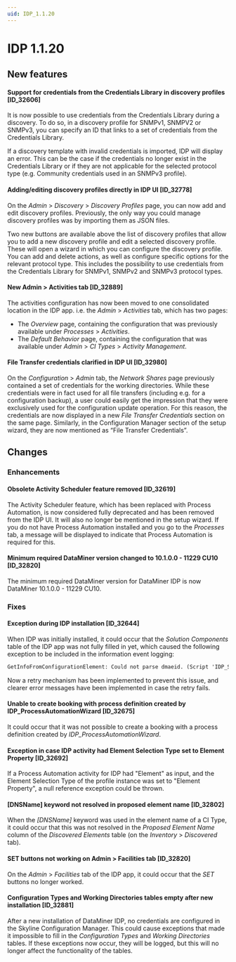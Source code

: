 ```yaml
---
uid: IDP_1.1.20
---
```


# IDP 1.1.20

## New features

#### Support for credentials from the Credentials Library in discovery profiles \[ID_32606\]

It is now possible to use credentials from the Credentials Library during a discovery. To do so, in a discovery profile for SNMPv1, SNMPV2 or SNMPv3, you can specify an ID that links to a set of credentials from the Credentials Library.

If a discovery template with invalid credentials is imported, IDP will display an error. This can be the case if the credentials no longer exist in the Credentials Library or if they are not applicable for the selected protocol type (e.g. Community credentials used in an SNMPv3 profile).

#### Adding/editing discovery profiles directly in IDP UI \[ID_32778\]

On the *Admin* > *Discovery* > *Discovery Profiles* page, you can now add and edit discovery profiles. Previously, the only way you could manage discovery profiles was by importing them as JSON files.

Two new buttons are available above the list of discovery profiles that allow you to add a new discovery profile and edit a selected discovery profile. These will open a wizard in which you can configure the discovery profile. You can add and delete actions, as well as configure specific options for the relevant protocol type. This includes the possibility to use credentials from the Credentials Library for SNMPv1, SNMPv2 and SNMPv3 protocol types.

#### New Admin \> Activities tab \[ID_32889\]

The activities configuration has now been moved to one consolidated location in the IDP app. i.e. the *Admin* > *Activities* tab, which has two pages:

- The *Overview* page, containing the configuration that was previously available under *Processes* > *Activities*.
- The *Default Behavior* page, containing the configuration that was available under *Admin* > *CI Types* > *Activity Management*.

#### File Transfer credentials clarified in IDP UI \[ID_32980\]

On the *Configuration* > *Admin* tab, the *Network Shares* page previously contained a set of credentials for the working directories. While these credentials were in fact used for all file transfers (including e.g. for a configuration backup), a user could easily get the impression that they were exclusively used for the configuration update operation. For this reason, the credentials are now displayed in a new *File Transfer Credentials* section on the same page. Similarly, in the Configuration Manager section of the setup wizard, they are now mentioned as “File Transfer Credentials”.

## Changes

### Enhancements

#### Obsolete Activity Scheduler feature removed \[ID_32619\]

The Activity Scheduler feature, which has been replaced with Process Automation, is now considered fully deprecated and has been removed from the IDP UI. It will also no longer be mentioned in the setup wizard. If you do not have Process Automation installed and you go to the *Processes* tab, a message will be displayed to indicate that Process Automation is required for this.

#### Minimum required DataMiner version changed to 10.1.0.0 - 11229 CU10 \[ID_32820\]

The minimum required DataMiner version for DataMiner IDP is now DataMiner 10.1.0.0 - 11229 CU10.

### Fixes

#### Exception during IDP installation \[ID_32644\]

When IDP was initially installed, it could occur that the *Solution Components* table of the IDP app was not fully filled in yet, which caused the following exception to be included in the information event logging:

```txt
GetInfoFromConfigurationElement: Could not parse dmaeid. (Script 'IDP_SetupWizardFrontEnd')
```

Now a retry mechanism has been implemented to prevent this issue, and clearer error messages have been implemented in case the retry fails.

#### Unable to create booking with process definition created by IDP_ProcessAutomationWizard \[ID_32675\]

It could occur that it was not possible to create a booking with a process definition created by *IDP_ProcessAutomationWizard*.

#### Exception in case IDP activity had Element Selection Type set to Element Property \[ID_32692\]

If a Process Automation activity for IDP had "Element" as input, and the Element Selection Type of the profile instance was set to "Element Property", a null reference exception could be thrown.

#### \[DNSName\] keyword not resolved in proposed element name \[ID_32802\]

When the *\[DNSName\]* keyword was used in the element name of a CI Type, it could occur that this was not resolved in the *Proposed Element Name* column of the *Discovered Elements* table (on the *Inventory* > *Discovered* tab).

#### SET buttons not working on Admin \> Facilities tab \[ID_32820\]

On the *Admin* > *Facilities* tab of the IDP app, it could occur that the *SET* buttons no longer worked.

#### Configuration Types and Working Directories tables empty after new installation \[ID_32881\]

After a new installation of DataMiner IDP, no credentials are configured in the Skyline Configuration Manager. This could cause exceptions that made it impossible to fill in the *Configuration Types* and *Working Directories* tables. If these exceptions now occur, they will be logged, but this will no longer affect the functionality of the tables.
